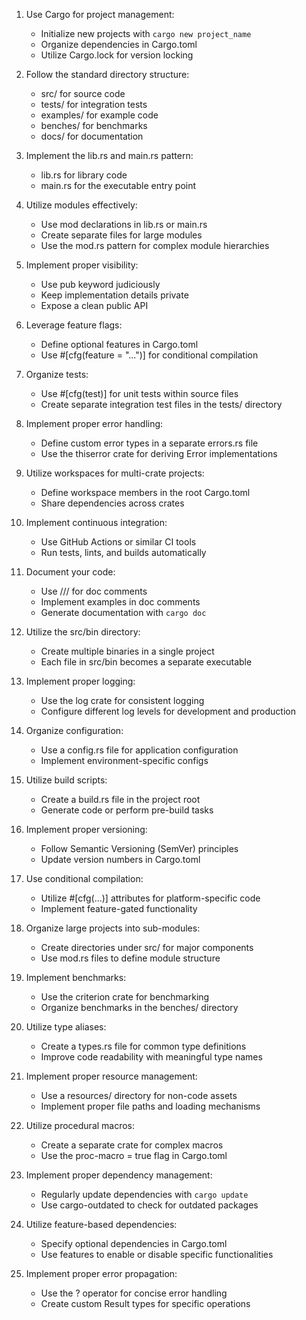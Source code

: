 
1. Use Cargo for project management:
   - Initialize new projects with `cargo new project_name`
   - Organize dependencies in Cargo.toml
   - Utilize Cargo.lock for version locking

2. Follow the standard directory structure:
   - src/ for source code
   - tests/ for integration tests
   - examples/ for example code
   - benches/ for benchmarks
   - docs/ for documentation

3. Implement the lib.rs and main.rs pattern:
   - lib.rs for library code
   - main.rs for the executable entry point

4. Utilize modules effectively:
   - Use mod declarations in lib.rs or main.rs
   - Create separate files for large modules
   - Use the mod.rs pattern for complex module hierarchies

5. Implement proper visibility:
   - Use pub keyword judiciously
   - Keep implementation details private
   - Expose a clean public API

6. Leverage feature flags:
   - Define optional features in Cargo.toml
   - Use #[cfg(feature = "...")] for conditional compilation

7. Organize tests:
   - Use #[cfg(test)] for unit tests within source files
   - Create separate integration test files in the tests/ directory

8. Implement proper error handling:
   - Define custom error types in a separate errors.rs file
   - Use the thiserror crate for deriving Error implementations

9. Utilize workspaces for multi-crate projects:
   - Define workspace members in the root Cargo.toml
   - Share dependencies across crates

10. Implement continuous integration:
    - Use GitHub Actions or similar CI tools
    - Run tests, lints, and builds automatically

11. Document your code:
    - Use /// for doc comments
    - Implement examples in doc comments
    - Generate documentation with `cargo doc`

12. Utilize the src/bin directory:
    - Create multiple binaries in a single project
    - Each file in src/bin becomes a separate executable

13. Implement proper logging:
    - Use the log crate for consistent logging
    - Configure different log levels for development and production

14. Organize configuration:
    - Use a config.rs file for application configuration
    - Implement environment-specific configs

15. Utilize build scripts:
    - Create a build.rs file in the project root
    - Generate code or perform pre-build tasks

16. Implement proper versioning:
    - Follow Semantic Versioning (SemVer) principles
    - Update version numbers in Cargo.toml

17. Use conditional compilation:
    - Utilize #[cfg(...)] attributes for platform-specific code
    - Implement feature-gated functionality

18. Organize large projects into sub-modules:
    - Create directories under src/ for major components
    - Use mod.rs files to define module structure

19. Implement benchmarks:
    - Use the criterion crate for benchmarking
    - Organize benchmarks in the benches/ directory

20. Utilize type aliases:
    - Create a types.rs file for common type definitions
    - Improve code readability with meaningful type names

21. Implement proper resource management:
    - Use a resources/ directory for non-code assets
    - Implement proper file paths and loading mechanisms

22. Utilize procedural macros:
    - Create a separate crate for complex macros
    - Use the proc-macro = true flag in Cargo.toml

23. Implement proper dependency management:
    - Regularly update dependencies with `cargo update`
    - Use cargo-outdated to check for outdated packages

24. Utilize feature-based dependencies:
    - Specify optional dependencies in Cargo.toml
    - Use features to enable or disable specific functionalities

25. Implement proper error propagation:
    - Use the ? operator for concise error handling
    - Create custom Result types for specific operations